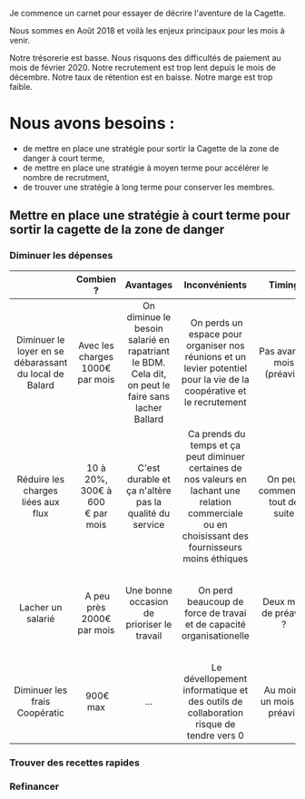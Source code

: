 
Je commence un carnet pour essayer de décrire l'aventure de la Cagette. 

Nous sommes en Août 2018 et voilà les enjeux principaux pour les mois à venir.

Notre trésorerie est basse. Nous risquons des difficultés de paiement au mois de février 2020.
Notre recrutement est trop lent depuis le mois de décembre. Notre taux de rétention est en baisse.
Notre marge est trop faible.

# Nous avons besoins :

- de mettre en place une stratégie pour sortir la Cagette de la zone de danger à court terme,
- de mettre en place une stratégie à moyen terme pour accélérer le nombre de recrutment,
- de trouver une stratégie à long terme pour conserver les membres.

## Mettre en place une stratégie à court terme pour sortir la cagette de la zone de danger

### Diminuer les dépenses

|  |Combien ?|Avantages|Inconvénients|Timing| Prérequis |
|:---:|:---:|:---:|:---:|:---:|:---:|
|Diminuer le loyer en se débarassant du local de Balard | Avec les charges 1000€ par mois|On diminue le besoin salarié en rapatriant le BDM. Cela dit, on peut le faire sans lacher Ballard | On perds un espace pour organiser nos réunions et un levier potentiel pour la vie de la coopérative et le recrutement | Pas avant 6 mois (préavis) | Transférer toute la compta et le BDM au magasin. Finir la mezzanine pour pouvoir y tenir des réunions | 
|Réduire les charges liées aux flux | 10 à 20%, 300€ à 600 € par mois | C'est durable et ça n'altère pas la qualité du service | Ca prends du temps et ça peut diminuer certaines de nos valeurs en lachant une relation commerciale ou en choisissant des fournisseurs moins éthiques | On peut commencer tout de suite | Aucun |
| Lacher un salarié | A peu près 2000€ par mois | Une bonne occasion de prioriser le travail | On perd beaucoup de force de travai et de capacité organisationelle | Deux mois de préavis ? | Avoir automatisé une bonne partie du BDM et optimisé le système de commandes |
| Diminuer les frais Coopératic | 900€ max | ... | Le dévellopement informatique et des outils de collaboration risque de tendre vers 0 | Au moins un mois de préavis | ... |

### Trouver des recettes rapides



### Refinancer



